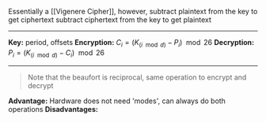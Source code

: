 Essentially a [[Vigenere Cipher]], however, subtract plaintext from the key to get ciphertext
subtract ciphertext from the key to get plaintext
***
**Key:** period, offsets
**Encryption:** $C_{i}= (K_{(i\mod d)}-P_{i}) \mod 26$
**Decryption:** $P_{i}= (K_{(i\mod d)}-C_{i}) \mod 26$
***
> Note that the beaufort is reciprocal, same operation to encrypt and decrypt

**Advantage:** Hardware does not need 'modes', can always do both operations
**Disadvantages:** 
